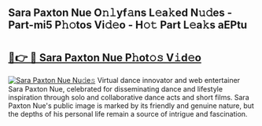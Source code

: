 ## Sara Paxton Nue O𝚗𝚕yf𝚊ns L𝚎a𝚔ed N𝚞𝚍es - Part-mi5 P𝚑𝚘tos Vi𝚍𝚎o - H𝚘𝚝 Part L𝚎a𝚔s aEPtu

# <h2><a href="http://kf6hme.oniu.top/?m=Sara+Paxton+Nue">🔗👉 🔴 Sara Paxton Nue P𝚑ot𝚘𝚜 V𝚒d𝚎o</a></h2>

[![Sara Paxton Nue Nu𝚍e𝚜](https://i.imgur.com/0qMVB7G.gif)](http://kf6hme.oniu.top/?m=Sara+Paxton+Nue)
Virtual dance innovator and web entertainer Sara Paxton Nue, celebrated for disseminating dance and lifestyle inspiration through solo and collaborative dance acts and short films. Sara Paxton Nue's public image is marked by its friendly and genuine nature, but the depths of his personal life remain a source of intrigue and fascination.  
